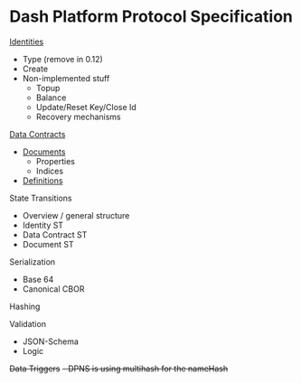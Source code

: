 # Dash Platform Protocol Specification

[Identities](doc/identity.md)
 - Type (remove in 0.12)
 - Create
 - Non-implemented stuff
	 - Topup
	 - Balance
	 - Update/Reset Key/Close Id
	 - Recovery mechanisms

[Data Contracts](doc/data-contract.md)
 - [Documents](doc/document.md#document-overview)
   - Properties
   - Indices
 - [Definitions](doc/document.md#definition-overview)

State Transitions
 - Overview / general structure
 - Identity ST
 - Data Contract ST
 - Document ST

Serialization
 - Base 64
 - Canonical CBOR

Hashing

Validation
 - JSON-Schema
 - Logic

~~Data Triggers~~
~~- DPNS is using multihash for the nameHash~~
